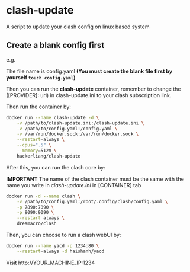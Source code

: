 # clash-update
A script to update your clash config on linux based system

## Create a blank config first

e.g.

The file name is config.yaml
**(You must create the blank file first by yourself `touch config.yaml`)**

Then you can run the **clash-update** container,
remember to change the ([PROVIDER]: url) in clash-update.ini
to your clash subscription link.

Then run the container by:
```bash
docker run --name clash-update -d \
    -v /path/to/clash-update.ini:/clash-update.ini \
    -v /path/to/config.yaml:/config.yaml \
    -v /var/run/docker.sock:/var/run/docker.sock \
    --restart=always \
    --cpus=".5" \
    --memory=512m \
    hackerliang/clash-update
```

After this, you can run the clash core by:

**IMPORTANT**
The name of the clash container must be the same with
the name you write in *clash-update.ini* in [CONTAINER] tab

```bash
docker run -d --name clash \
    -v /path/to/config.yaml:/root/.config/clash/config.yaml \
    -p 7890:7890 \
    -p 9090:9090 \
    --restart always \
    dreamacro/clash
```

Then, you can choose to run a clash webUI by:

```bash
docker run --name yacd -p 1234:80 \
    --restart=always -d haishanh/yacd
```

Visit http://YOUR_MACHINE_IP:1234